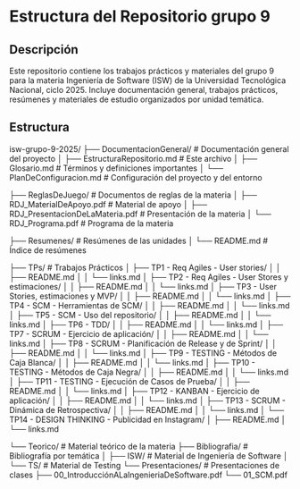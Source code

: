 # Estructura del Repositorio grupo 9

## Descripción

Este repositorio contiene los trabajos prácticos y materiales del grupo 9 para la materia Ingeniería de Software (ISW) de la Universidad Tecnológica Nacional, ciclo 2025. Incluye documentación general, trabajos prácticos, resúmenes y materiales de estudio organizados por unidad temática.

## Estructura

isw-grupo-9-2025/
├── DocumentacionGeneral/                # Documentación general del proyecto
│   ├── EstructuraRepositorio.md         # Este archivo
│   ├── Glosario.md                      # Términos y definiciones importantes
│   └── PlanDeConfiguracion.md           # Configuración del proyecto y del entorno

├── ReglasDeJuego/                       # Documentos de reglas de la materia
│   ├── RDJ_MaterialDeApoyo.pdf          # Material de apoyo
│   ├── RDJ_PresentacionDeLaMateria.pdf  # Presentación de la materia
│   └── RDJ_Programa.pdf                 # Programa de la materia

├── Resumenes/                           # Resúmenes de las unidades
│   └── README.md                        # Índice de resúmenes

├── TPs/                                 # Trabajos Prácticos
│   ├── TP1 - Req Agiles - User stories/
│   │   ├── README.md
│   │   └── links.md
│   ├── TP2 - Req Agiles - User Stores y estimaciones/
│   │   ├── README.md
│   │   └── links.md
│   ├── TP3 - User Stories, estimaciones y MVP/
│   │   ├── README.md
│   │   └── links.md
│   ├── TP4 - SCM - Herramientas de SCM/
│   │   ├── README.md
│   │   └── links.md
│   ├── TP5 - SCM - Uso del repositorio/
│   │   ├── README.md
│   │   └── links.md
│   ├── TP6 - TDD/
│   │   ├── README.md
│   │   └── links.md
│   ├── TP7 - SCRUM - Ejercicio de aplicación/
│   │   ├── README.md
│   │   └── links.md
│   ├── TP8 - SCRUM - Planificación de Release y de Sprint/
│   │   ├── README.md
│   │   └── links.md
│   ├── TP9 - TESTING - Métodos de Caja Blanca/
│   │   ├── README.md
│   │   └── links.md
│   ├── TP10 - TESTING - Métodos de Caja Negra/
│   │   ├── README.md
│   │   └── links.md
│   ├── TP11 - TESTING - Ejecución de Casos de Prueba/
│   │   ├── README.md
│   │   └── links.md
│   ├── TP12 - KANBAN - Ejercicio de aplicación/
│   │   ├── README.md
│   │   └── links.md
│   ├── TP13 - SCRUM - Dinámica de Retrospectiva/
│   │   ├── README.md
│   │   └── links.md
│   └── TP14 - DESIGN THINKING - Publicidad en Instagram/
│       ├── README.md
│       └── links.md

└── Teorico/                             # Material teórico de la materia
    ├── Bibliografia/                    # Bibliografía por temática
    │   ├── ISW/                         # Material de Ingeniería de Software
    │   └── TS/                          # Material de Testing
    └── Presentaciones/                  # Presentaciones de clases
        ├── 00_IntroducciónALaIngenieriaDeSoftware.pdf
        └── 01_SCM.pdf
